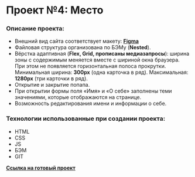 # Проект №4: Место

### Описание проекта:

* Внешний вид сайта соответствует макету: **[Figma](https://www.figma.com/file/2cn9N9jSkmxD84oJik7xL7/JavaScript.-Sprint-4?node-id=0%3A1)**
* Файловая структура организована по БЭМу (**Nested**).
* Вёрстка адаптивная (**Flex, Grid, прописаны медиазапросы**): ширина зоны с содержимым меняется вместе с шириной окна браузера. При этом не появляется горизонтальная полоса прокрутки. Минимальная ширина: **300px** (одна карточка в ряд). Максимальная: **1280px** (три карточки в ряд).
* Открытие и закрытие попапа.
* При открытии формы поля «Имя» и «О себе» заполнены теми значениями, которые отображаются на странице.
* Возможность редактирования имени и информации о себе.

### Технологии использованные при создании проекта:

* HTML 
* CSS
* JS
* БЭМ
* GIT

**[Ссылка на готовый проект](https://ylsukhodolskaya.github.io/mesto/)**
